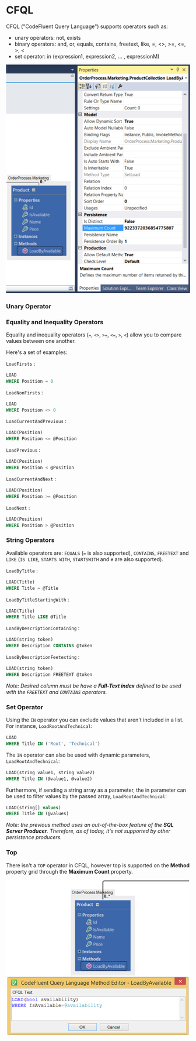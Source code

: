 # CFQL

CFQL ("CodeFluent Query Language") supports operators such as:

* unary operators: not, exists
* binary operators: and, or, equals, contains, freetext, like, =, <>, >=, <=, >, <
* set operator: in (expression1, expression2, ... , expressionM)

![](img/cfql-01.png)

### Unary Operator

### Equality and Inequality Operators

Equality and inequality operators (```=```, ```<>```, ```>=```, ```<=```, ```>```, ```<```) allow you to compare values between one another.

Here's a set of examples:

```LoadFirsts``` :
```sql
LOAD
WHERE Position = 0
```

```LoadNonFirsts``` :
```sql
LOAD
WHERE Position <> 0
```

```LoadCurrentAndPrevious``` :
```sql
LOAD(Position)
WHERE Position <= @Position
```

```LoadPrevious``` :
```sql
LOAD(Position)
WHERE Position < @Position
```

```LoadCurrentAndNext``` :
```sql
LOAD(Position)
WHERE Position >= @Position
```

```LoadNext``` :
```sql
LOAD(Position)
WHERE Position > @Position
```

### String Operators

Available operators are: ```EQUALS``` (```=``` is also supported), ```CONTAINS```, ```FREETEXT``` and ```LIKE``` (```IS LIKE```, ```STARTS WITH```, ```STARTSWITH``` and ```#``` are also supported).

```LoadByTitle``` :
```sql
LOAD(Title)
WHERE Title = @Title
```

```LoadByTitleStartingWith``` :
```sql
LOAD(Title)
WHERE Title LIKE @Title
```

```LoadByDescriptionContaining``` :
```sql
LOAD(string token)
WHERE Description CONTAINS @token
```

```LoadByDescriptionFeetexting``` :
```sql
LOAD(string token)
WHERE Description FREETEXT @token
```

*Note: Desired column must be have a **Full-Text index** defined to be used with the ```FREETEXT``` and ```CONTAINS``` operators.*

### Set Operator

Using the ```IN``` operator you can exclude values that aren't included in a list. For instance, ```LoadRootAndTechnical```:
```sql
LOAD
WHERE Title IN ('Root', 'Technical')
```

The ```IN``` operator can also be used with dynamic parameters, ```LoadRootAndTechnical```:
```sql
LOAD(string value1, string value2)
WHERE Title IN (@value1, @value2)
```

Furthermore, if sending a string array as a parameter, the in parameter can be used to filter values by the passed array, ```LoadRootAndTechnical```:
```sql
LOAD(string[] values)
WHERE Title IN (@values)
```

*Note: the previous method uses an out-of-the-box feature of the **SQL Server Producer**. Therefore, as of today, it's not supported by other persistence producers.*

### Top

There isn't a ```TOP``` operator in CFQL, however top is supported on the **Method** property grid through the **Maximum Count** property.

![](img/cfql-02.png)